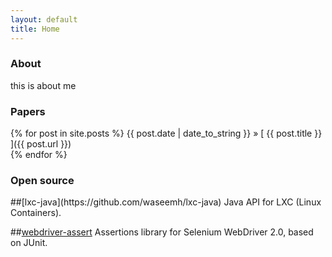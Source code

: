 ```yaml
---
layout: default
title: Home
---
```

<h3>About</h3>
<p> this is about me </p>

<h3>Papers</h3>
{% for post in site.posts %}
  {{ post.date | date_to_string }} &raquo; [ {{ post.title }} ]({{ post.url }})<br/>
{% endfor %}

<h3>Open source</h3>
##[lxc-java](https://github.com/waseemh/lxc-java)
Java API for LXC (Linux Containers).

##[webdriver-assert](https://github.com/waseemh/webdriver-assert)
Assertions library for Selenium WebDriver 2.0, based on JUnit.